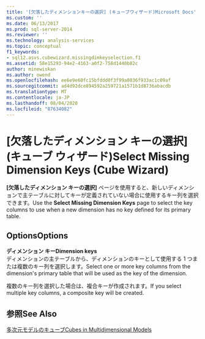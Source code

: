 ```yaml
---
title: '[欠落したディメンションキーの選択] (キューブウィザード)Microsoft Docs'
ms.custom: ''
ms.date: 06/13/2017
ms.prod: sql-server-2014
ms.reviewer: ''
ms.technology: analysis-services
ms.topic: conceptual
f1_keywords:
- sql12.asvs.cubewizard.missingdimkeyselection.f1
ms.assetid: 58e15293-94e2-4163-a0f2-758d1440b82c
author: minewiskan
ms.author: owend
ms.openlocfilehash: ee6e9e60fc15bfddd0f3f99a8036f933ac1c09af
ms.sourcegitcommit: ad4d92dce894592a259721a1571b1d8736abacdb
ms.translationtype: MT
ms.contentlocale: ja-JP
ms.lasthandoff: 08/04/2020
ms.locfileid: "87634082"
---
```

# <a name="select-missing-dimension-keys-cube-wizard"></a><span data-ttu-id="1e8ef-102">[欠落したディメンション キーの選択] (キューブ ウィザード)</span><span class="sxs-lookup"><span data-stu-id="1e8ef-102">Select Missing Dimension Keys (Cube Wizard)</span></span>
  <span data-ttu-id="1e8ef-103">**[欠落したディメンション キーの選択]** ページを使用すると、新しいディメンションで主テーブルに対してキーが定義されていない場合に使用するキー列を選択できます。</span><span class="sxs-lookup"><span data-stu-id="1e8ef-103">Use the **Select Missing Dimension Keys** page to select the key columns to use when a new dimension has no key defined for its primary table.</span></span>  
  
## <a name="options"></a><span data-ttu-id="1e8ef-104">Options</span><span class="sxs-lookup"><span data-stu-id="1e8ef-104">Options</span></span>  
 <span data-ttu-id="1e8ef-105">**ディメンション キー**</span><span class="sxs-lookup"><span data-stu-id="1e8ef-105">**Dimension keys**</span></span>  
 <span data-ttu-id="1e8ef-106">ディメンションの主テーブルから、ディメンションのキーとして使用する 1 つまたは複数のキー列を選択します。</span><span class="sxs-lookup"><span data-stu-id="1e8ef-106">Select one or more key columns from the dimension's primary table that will be used as the key of the dimension.</span></span>  
  
 <span data-ttu-id="1e8ef-107">複数のキー列を選択した場合は、複合キーが作成されます。</span><span class="sxs-lookup"><span data-stu-id="1e8ef-107">If you select multiple key columns, a composite key will be created.</span></span>  
  
## <a name="see-also"></a><span data-ttu-id="1e8ef-108">参照</span><span class="sxs-lookup"><span data-stu-id="1e8ef-108">See Also</span></span>  
 [<span data-ttu-id="1e8ef-109">多次元モデルのキューブ</span><span class="sxs-lookup"><span data-stu-id="1e8ef-109">Cubes in Multidimensional Models</span></span>](multidimensional-models/cubes-in-multidimensional-models.md)  
  
  
